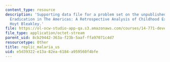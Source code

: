 ```yaml
---
content_type: resource
description: 'Supporting data file for a problem set on the unpublished paper "Malaria
  Eradication in The Americas: A Retrospective Analysis of Childhood Exposure" by
  Hoyt Bleakley.'
file: https://ol-ocw-studio-app-qa.s3.amazonaws.com/courses/14-771-development-economics-microeconomic-issues-and-policy-models-fall-2008/e5d39322e13a82ea6184a959560f4bfe_replic_malaria_us.dta
file_type: application/octet-stream
parent_uid: 8cb29442-363a-f23b-5aaf-ffa97071c4d7
resourcetype: Other
title: replic_malaria_us
uid: e5d39322-e13a-82ea-6184-a959560f4bfe
---
```

